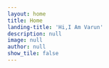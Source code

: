 ```yaml
---
layout: home
title: Home
landing-title: 'Hi,I Am Varun'
description: null
image: null
author: null
show_tile: false
---
```


